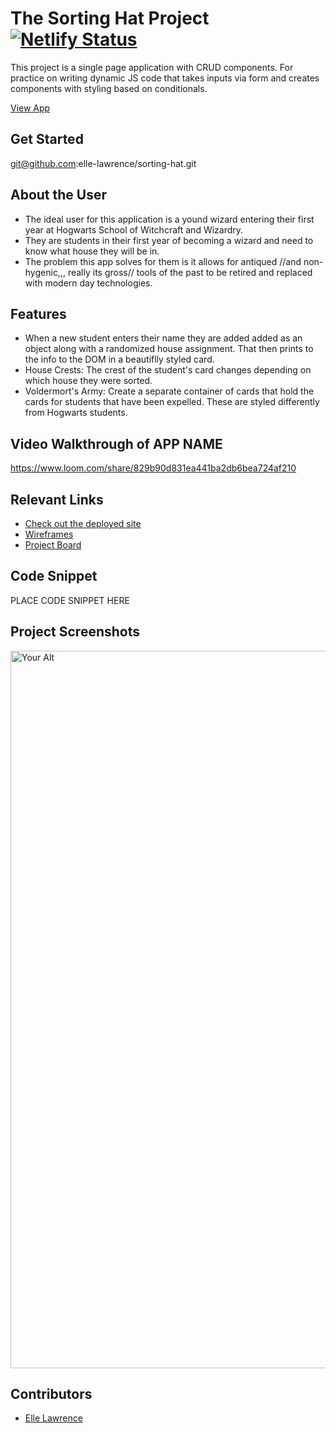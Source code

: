 # The Sorting Hat Project [![Netlify Status](https://api.netlify.com/api/v1/badges/4ab7e730-7ed3-4cfd-a988-66195e79a991/deploy-status)](https://app.netlify.com/sites/drt-sortinghat/deploys)
<!-- update the netlify badge above with your own badge that you can find at netlify under settings/general#status-badges -->

This project is a single page application with CRUD components. For practice on writing dynamic JS code that takes inputs via form and creates components with styling based on conditionals.

[View App](#your-link)

## Get Started 
git@github.com:elle-lawrence/sorting-hat.git

## About the User 
- The ideal user for this application is a yound wizard entering their first year at Hogwarts School of Witchcraft and Wizardry.
- They are students in their first year of becoming a wizard and need to know what house they will be in.
- The problem this app solves for them is it allows for antiqued //and non-hygenic,,, really its gross// tools of the past to be retired and replaced with modern day technologies.

## Features <!-- List your app features using bullets! Do NOT use a paragraph. No one will read that! -->
- When a new student enters their name they are added added as an object along with a randomized house assignment. That then prints to the info to the DOM in a beautiflly styled card.
- House Crests: The crest of the student's card changes depending on which house they were sorted.
- Voldermort's Army: Create a separate container of cards that hold the cards for students that have been expelled. These are styled differently from Hogwarts students.

## Video Walkthrough of APP NAME <!-- A loom link is sufficient -->
https://www.loom.com/share/829b90d831ea441ba2db6bea724af210

## Relevant Links <!-- Link to all the things that are required outside of the ones that have their own section -->
- [Check out the deployed site](#your-link)
- [Wireframes](https://www.figma.com/proto/W1wiUdZ631HOAJYhgaAByn/Sorting-Hat?node-id=2%3A2)
- [Project Board](https://github.com/elle-lawrence/sorting-hat/projects/2)

## Code Snippet <!-- OPTIONAL, but doesn't hurt -->
PLACE CODE SNIPPET HERE

## Project Screenshots <!-- These can be inside of your project. Look at the repos from class and see how the images are included in the readme -->
<img width="1148" alt="Your Alt" src="your-link.png">

## Contributors
- [Elle Lawrence](https://github.com/elle-lawrence)
